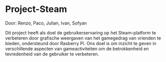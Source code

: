 # Project-Steam

Door:
Renzo, Paco, Julian, Ivan, Sofyan

Dit project heeft als doel de gebruikerservaring op het Steam-platform te verbeteren door grafische weergaven van het gamegedrag van vrienden te bieden, ondersteund door Rasberry Pi. Ons doel is om inzicht te geven in verschillende aspecten van gameactiviteiten om de betrokkenheid en tevredenheid van de gebruiker te verbeteren.

